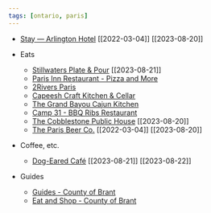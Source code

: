 ```yaml
---
tags: [ontario, paris]
---
```




- [Stay — Arlington Hotel](https://www.arlingtonhotel.ca/stay) [[2022-03-04]] [[2023-08-20]]

- Eats
	- [Stillwaters Plate & Pour](https://stillwatersplateandpour.ca/) [[2023-08-21]]
	- [Paris Inn Restaurant - Pizza and More](https://paris-inn.ca/)
	- [2Rivers Paris](https://www.2riversrestaurant.com/)
	- [Capeesh Craft Kitchen & Cellar](https://capeeshparis.com/)
	- [The Grand Bayou Cajun Kitchen](http://www.thegrandbayou.com/)
	- [Camp 31 - BBQ Ribs Restaurant](https://camp31.com/index2.html)
	- [The Cobblestone Public House](http://cobblestonepub.ca/#menu) [[2023-08-20]]
	- [The Paris Beer Co.](https://store.parisbrewing.com/#/) [[2022-03-04]] [[2023-08-20]]

- Coffee, etc.
	- [Dog-Eared Café](https://www.dogearedcafe.ca/?gclid=CjwKCAjw_uGmBhBREiwAeOfsd5otIrwH6v2cD-y8LZuwipCuj4VNBPCWNOzm-Dl3nMORDQPV2PrV7RoCp6YQAvD_BwE) [[2023-08-21]] [[2023-08-22]]

- Guides
	- [Guides - County of Brant](https://www.brant.ca/en/arts-culture-events/guides.aspx)
	- [Eat and Shop - County of Brant](https://www.brant.ca/en/arts-culture-events/eat-and-shop.aspx)